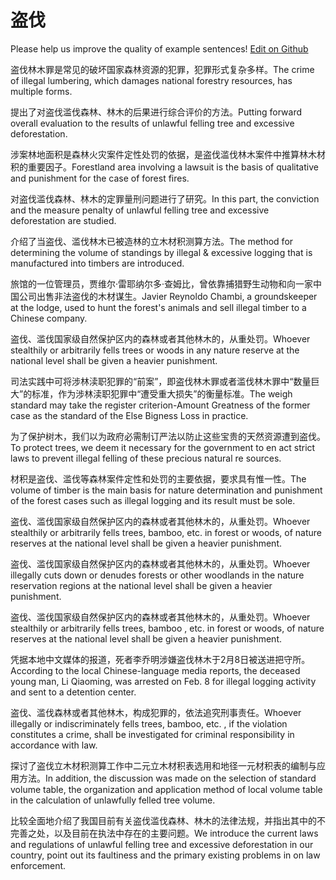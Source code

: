 # 盗伐

Please help us improve the quality of example sentences! [Edit on Github](https://github.com/jiyushe/jiyu-example-sentence-source/blob/main/chinese/daofa_1.md)

<p><span class="chinese">盗伐林木罪是常见的破坏国家森林资源的犯罪，犯罪形式复杂多样。</span><span class="english">The crime of illegal lumbering, which damages national forestry resources, has multiple forms.</span></p>

<p><span class="chinese">提出了对盗伐滥伐森林、林木的后果进行综合评价的方法。</span><span class="english">Putting forward overall evaluation to the results of unlawful felling tree and excessive deforestation.</span></p>

<p><span class="chinese">涉案林地面积是森林火灾案件定性处罚的依据，是盗伐滥伐林木案件中推算林木材积的重要因子。</span><span class="english">Forestland area involving a lawsuit is the basis of qualitative and punishment for the case of forest fires.</span></p>

<p><span class="chinese">对盗伐滥伐森林、林木的定罪量刑问题进行了研究。</span><span class="english">In this part, the conviction and the measure penalty of unlawful felling tree and excessive deforestation are studied.</span></p>

<p><span class="chinese">介绍了当盗伐、滥伐林木已被造林的立木材积测算方法。</span><span class="english">The method for determining the volume of standings by illegal & excessive logging that is manufactured into timbers are introduced.</span></p>

<p><span class="chinese">旅馆的一位管理员，贾维尔·雷耶纳尔多·查姆比，曾依靠捕猎野生动物和向一家中国公司出售非法盗伐的木材谋生。</span><span class="english">Javier Reynoldo Chambi, a groundskeeper at the lodge, used to hunt the forest's animals and sell illegal timber to a Chinese company.</span></p>

<p><span class="chinese">盗伐、滥伐国家级自然保护区内的森林或者其他林木的，从重处罚。</span><span class="english">Whoever stealthily or arbitrarily fells trees or woods in any nature reserve at the national level shall be given a heavier punishment.</span></p>

<p><span class="chinese">司法实践中可将涉林渎职犯罪的“前案”，即盗伐林木罪或者滥伐林木罪中“数量巨大”的标准，作为涉林渎职犯罪中“遭受重大损失”的衡量标准。</span><span class="english">The weigh standard may take the register criterion-Amount Greatness of the former case as the standard of the Else Bigness Loss in practice.</span></p>

<p><span class="chinese">为了保护树木，我们以为政府必需制订严法以防止这些宝贵的天然资源遭到盗伐。</span><span class="english">To protect trees, we deem it necessary for the government to en act strict laws to prevent illegal felling of these precious natural re sources.</span></p>

<p><span class="chinese">材积是盗伐、滥伐等森林案件定性和处罚的主要依据，要求具有惟一性。</span><span class="english">The volume of timber is the main basis for nature determination and punishment of the forest cases such as illegal logging and its result must be sole.</span></p>

<p><span class="chinese">盗伐、滥伐国家级自然保护区内的森林或者其他林木的，从重处罚。</span><span class="english">Whoever stealthily or arbitrarily fells trees, bamboo, etc. in forest or woods, of nature reserves at the national level shall be given a heavier punishment.</span></p>

<p><span class="chinese">盗伐、滥伐国家级自然保护区内的森林或者其他林木的，从重处罚。</span><span class="english">Whoever illegally cuts down or denudes forests or other woodlands in the nature reservation regions at the national level shall be given a heavier punishment.</span></p>

<p><span class="chinese">盗伐、滥伐国家级自然保护区内的森林或者其他林木的，从重处罚。</span><span class="english">Whoever stealthily or arbitrarily fells trees, bamboo , etc. in forest or woods, of nature reserves at the national level shall be given a heavier punishment.</span></p>

<p><span class="chinese">凭据本地中文媒体的报道，死者李乔明涉嫌盗伐林木于2月8日被送进把守所。</span><span class="english">According to the local Chinese-language media reports, the deceased young man, Li Qiaoming, was arrested on Feb. 8 for illegal logging activity and sent to a detention center.</span></p>

<p><span class="chinese">盗伐、滥伐森林或者其他林木，构成犯罪的，依法追究刑事责任。</span><span class="english">Whoever illegally or indiscriminately fells trees, bamboo, etc. , if the violation constitutes a crime, shall be investigated for criminal responsibility in accordance with law.</span></p>

<p><span class="chinese">探讨了盗伐立木材积测算工作中二元立木材积表选用和地径一元材积表的编制与应用方法。</span><span class="english">In addition, the discussion was made on the selection of standard volume table, the organization and application method of local volume table in the calculation of unlawfully felled tree volume.</span></p>

<p><span class="chinese">比较全面地介绍了我国目前有关盗伐滥伐森林、林木的法律法规，并指出其中的不完善之处，以及目前在执法中存在的主要问题。</span><span class="english">We introduce the current laws and regulations of unlawful felling tree and excessive deforestation in our country, point out its faultiness and the primary existing problems in on law enforcement.</span></p>

